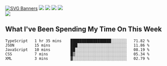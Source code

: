[![SVG Banners](https://svg-banners.vercel.app/api?type=typeWriter&text1=Hello!%20I'm%20Cat,%20a%20Software%20Engineer%20✨%20&width=1000&height=150)](https://github.com/Akshay090/svg-banners)
<img src="https://img.shields.io/badge/HTML5-E34F26?style=for-the-badge&logo=html5&logoColor=white"> <img src="https://img.shields.io/badge/CSS3-1572B6?style=for-the-badge&logo=css3&logoColor=white"/> <img src="https://img.shields.io/badge/JavaScript-323330?style=for-the-badge&logo=javascript&logoColor=F7DF1E"/> <img src="https://img.shields.io/badge/React-20232A?style=for-the-badge&logo=react&logoColor=61DAFB"/><br/>
<img src="https://www.codewars.com/users/Epicat/badges/small"/>
## What I've Been Spending My Time On This Week

<!--START_SECTION:waka-->

```text
TypeScript   1 hr 35 mins    ██████████████████░░░░░░░   71.82 %
JSON         15 mins         ███░░░░░░░░░░░░░░░░░░░░░░   11.86 %
JavaScript   10 mins         ██░░░░░░░░░░░░░░░░░░░░░░░   08.19 %
CSS          7 mins          █▒░░░░░░░░░░░░░░░░░░░░░░░   05.34 %
XML          3 mins          ▓░░░░░░░░░░░░░░░░░░░░░░░░   02.79 %
```

<!--END_SECTION:waka-->
